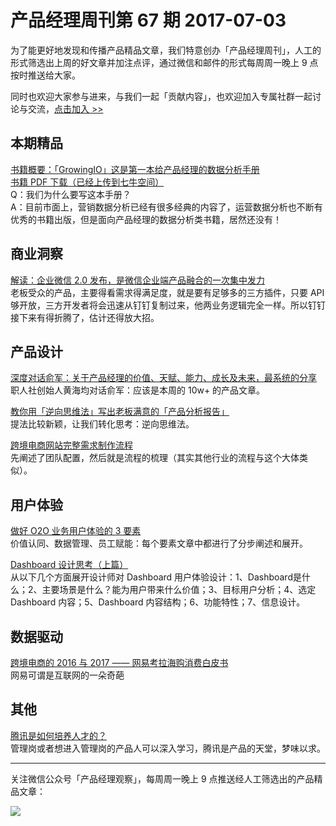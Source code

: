 # 产品经理周刊第 67 期 2017-07-03

为了能更好地发现和传播产品精品文章，我们特意创办「产品经理周刊」，人工的形式筛选出上周的好文章并加注点评，通过微信和邮件的形式每周周一晚上 9 点按时推送给大家。     

同时也欢迎大家参与进来，与我们一起「贡献内容」，也欢迎加入专属社群一起讨论与交流，[点击加入 >>](http://mp.weixin.qq.com/s/w8DK1vV0f3Hpj7u3fCNsiw)   

## 本期精品   

[书籍概要：「GrowingIO」这是第一本给产品经理的数据分析手册](http://mp.weixin.qq.com/s/4HkmkUO8nRI8KioJaDVAHA)    
[书籍 PDF 下载（已经上传到七牛空间）](http://com-4jplus-temp.qiniudn.com/the-handbook-of-pm-data-analytics.pdf)    
Q：我们为什么要写这本手册？     
A：目前市面上，营销数据分析已经有很多经典的内容了，运营数据分析也不断有优秀的书籍出版，但是面向产品经理的数据分析类书籍，居然还没有！      

## 商业洞察  

[解读：企业微信 2.0 发布，是微信企业端产品融合的一次集中发力](http://mp.weixin.qq.com/s/SicNR8AS_f4lS10oCs2qQA)    
老板受众的产品，主要得看需求得满足度，就是要有足够多的三方插件，只要 API 够开放，三方开发者将会迅速从钉钉复制过来，他两业务逻辑完全一样。所以钉钉接下来有得折腾了，估计还得放大招。   

## 产品设计 

[深度对话俞军：关于产品经理的价值、天赋、能力、成长及未来，最系统的分享](http://mp.weixin.qq.com/s/NtkteW1oXQNRb6Av63yu6A)    
职人社创始人黄海均对话俞军：应该是本周的 10w+ 的产品文章。   

[教你用「逆向思维法」写出老板满意的「产品分析报告」](https://mp.weixin.qq.com/s/eAyQcTwlitoBGfZjAED6Pw)    
提法比较新颖，让我们转化思考：逆向思维法。   

[跨境电商网站完整需求制作流程](http://mp.weixin.qq.com/s/rJ8fbC2gqXsVAjycOiTLtQ)   
先阐述了团队配置，然后就是流程的梳理（其实其他行业的流程与这个大体类似）。   

## 用户体验

[做好 O2O 业务用户体验的 3 要素](http://mp.weixin.qq.com/s/EjcmX-vXLeJKKsig9m-5gg)    
价值认同、数据管理、员工赋能：每个要素文章中都进行了分步阐述和展开。   

[Dashboard 设计思考（上篇）](http://mp.weixin.qq.com/s/TPVuIqLRkbq75MxXTE1ANA)     
从以下几个方面展开设计师对 Dashboard 用户体验设计：1、Dashboard是什么；2、主要场景是什么？能为用户带来什么价值；3、目标用户分析；4、选定 Dashboard 内容；5、Dashboard 内容结构；6、功能特性；7、信息设计。    

## 数据驱动

[跨境电商的 2016 与 2017 —— 网易考拉海购消费白皮书](http://mp.weixin.qq.com/s/ETZ5YHJ7o1FFLe0GFTk_Aw)   
网易可谓是互联网的一朵奇葩   

## 其他

[腾讯是如何培养人才的？](https://mp.weixin.qq.com/s/6tRDTtOxxcB0JV2MRqofJQ)      
管理岗或者想进入管理岗的产品人可以深入学习，腾讯是产品的天堂，梦味以求。   

---
关注微信公众号「产品经理观察」，每周周一晚上 9 点推送经人工筛选出的产品精品文章：
  
![](http://com-4jplus-temp.qiniudn.com/pmweekly-weixin.jpg)   